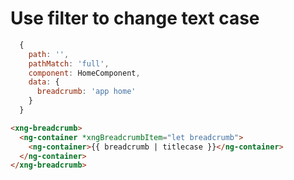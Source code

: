 # Use filter to change text case

```javascript
  {
    path: '',
    pathMatch: 'full',
    component: HomeComponent,
    data: {
      breadcrumb: 'app home'
    }
  }
```

```html
<xng-breadcrumb>
  <ng-container *xngBreadcrumbItem="let breadcrumb">
    <ng-container>{{ breadcrumb | titlecase }}</ng-container>
  </ng-container>
</xng-breadcrumb>
```
